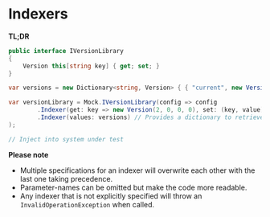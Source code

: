 ﻿# Indexers

__TL;DR__

```csharp
public interface IVersionLibrary
{
    Version this[string key] { get; set; }
}

var versions = new Dictionary<string, Version> { { "current", new Version(2, 0, 0, 0) } };

var versionLibrary = Mock.IVersionLibrary(config => config
        .Indexer(get: key => new Version(2, 0, 0, 0), set: (key, value) => { }) // Overwrites the indexer getter and setter
        .Indexer(values: versions) // Provides a dictionary to retrieve and store versions
);

// Inject into system under test
```

__Please note__

- Multiple specifications for an indexer will overwrite each other with the last one taking precedence.
- Parameter-names can be omitted but make the code more readable.
- Any indexer that is not explicitly specified will throw an `InvalidOperationException` when called.
